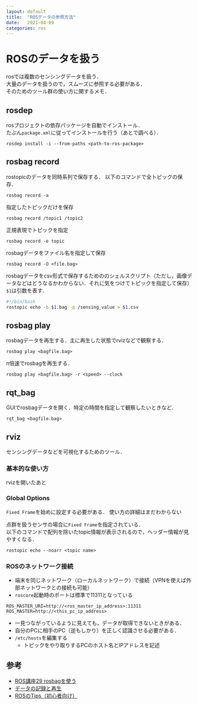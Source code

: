 ```yaml
---
layout: default
title:  "ROSデータの参照方法"
date:   2021-04-09
categories: ros
---
```


# ROSのデータを扱う

rosでは複数のセンシングデータを扱う．  
大量のデータを扱うので，スムーズに参照する必要がある．  
そのためのツール群の使い方に関するメモ．

## rosdep

rosプロジェクトの依存パッケージを自動でインストール．  
たぶん`package.xml`に従ってインストールを行う（あとで調べる）．

```
rosdep install -i --from-paths <path-to-ros-package>
```

## rosbag record

rostopicのデータを同時系列で保存する．
以下のコマンドで全トピックの保存．
```
rosbag record -a
```

指定したトピックだけを保存
```
rosbag record /topic1 /topic2
```

正規表現でトピックを指定
```
rosbag record -e topic
```

rosbagデータをファイル名を指定して保存
```
rosbag record -O <file.bag>
```

rosbagデータをcsv形式で保存するためののシェルスクリプト（ただし，画像データなどはどうなるかわからない．それに気をつけてトピックを指定して保存）  
`$1`は引数を表す．
```bash
#!/bin/bash
rostopic echo -b $1.bag -p /sensing_value > $1.csv
```

## rosbag play

rosbagデータを再生する．主に再生した状態でrvizなどで観察する．
```
rosbag play <bagfile.bag> 
```

n倍速でrosbagを再生する．
```
rosbag play <bagfile.bag> -r <speed> --clock
```

## rqt_bag

GUIでrosbagデータを開く．特定の時間を指定して観察したいときなど．
```
rqt_bag <bagfile.bag>
```

## rviz

センシングデータなどを可視化するためのツール．  

### 基本的な使い方

rvizを開いたあと

### Global Options

`Fixed Frame`を始めに設定する必要がある．
使い方の詳細はまだわからない

点群を扱うセンサの場合に`Fixed Frame`を指定されている．  
以下のコマンドで配列を除いたtopic情報が表示されるので，ヘッダー情報が見やすくなる．

```
rostopic echo --noarr <topic name>
```

### ROSのネットワーク接続

- 端末を同じネットワーク（ローカルネットワーク）で接続（VPNを使えば外部ネットワークとの接続も可能）
- `roscore`起動時のポートは標準で11311となっている

```
ROS_MASTER_URI=http://<ros_master_ip_address>:11311
ROS_MASTER=http://<this_pc_ip_address>
```

- 一見つながっているように見えても，データが取得できないときがある．
- 自分のPCに相手のPC（逆もしかり）を正しく認識させる必要がある．
- `/etc/hosts`を編集する
    - トピックをやり取りするPCのホスト名とIPアドレスを記述


## 参考
- [ROS講座29 rosbagを使う](https://qiita.com/srs/items/f6e2c36996e34bcc4d73)
- [データの記録と再生](http://wiki.ros.org/ja/rosbag/Tutorials/Recording%20and%20playing%20back%20data)
- [ROSのTips（初心者向け）](https://qiita.com/yukkysaito/items/e2f714c254bf7799677e)